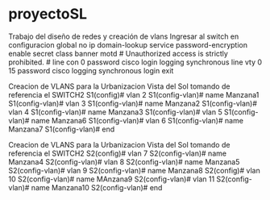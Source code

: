 # proyectoSL
Trabajo del diseño de redes y creación de vlans
Ingresar al switch en configuracion global
no ip domain-lookup
service password-encryption
enable secret class
banner motd #
Unauthorized access is strictly prohibited. #
line con 0
password cisco
login
logging synchronous
line vty 0 15
password cisco
logging synchronous
login
exit

Creacion de VLANS para la Urbanizacion Vista del Sol tomando de referencia el SWITCH2
S1(config)# vlan 2
S1(config-vlan)# name Manzana1
S1(config-vlan)# vlan 3
S1(config-vlan)# name Manzana2
S1(config-vlan)# vlan 4
S1(config-vlan)# name Manzana3
S1(config-vlan)# vlan 5
S1(config-vlan)# name Manzana6
S1(config-vlan)# vlan 6
S1(config-vlan)# name Manzana7
S1(config-vlan)# end

Creacion de VLANS para la Urbanizacion Vista del Sol tomando de referencia el SWITCH2
S2(config)# vlan 7
S2(config-vlan)# name Manzana4
S2(config-vlan)# vlan 8
S2(config-vlan)# name Manzana5
S2(config-vlan)# vlan 9
S2(config-vlan)# name Manzana8
S2(config)# vlan 10
S2(config-vlan)# name MAnzana9
S2(config-vlan)# vlan 11
S2(config-vlan)# name Manzana10
S2(config-vlan)# end
